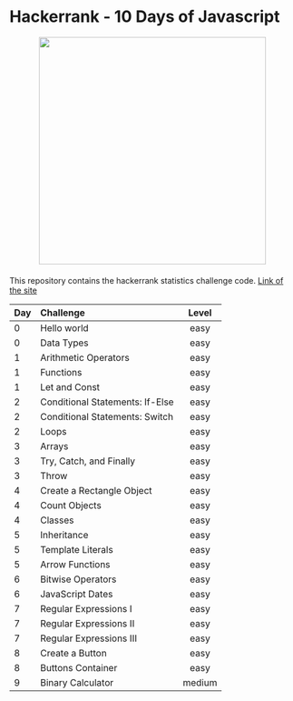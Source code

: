 # Hackerrank - 10 Days of Javascript 

<div style='float: center; text-align: center; margin-bottom: 20px'>
  <a href='https://www.hackerrank.com/msgrubler' target="_blank">
  <img width="400px" src="https://blog.hackerrank.com/wp-content/uploads/2017/04/logo_HRwordmark2700x670_2-1.png" />
  </a>
</div>

This repository contains the hackerrank statistics challenge code.
[Link of the site](https://www.hackerrank.com/domains/tutorials/10-days-of-statistics)


| Day           | Challenge                               | Level |
| :------------ |:--------------------------------------- |:-----:|
| 0             | Hello world                             | easy  |
| 0             | Data Types                              | easy  |
| 1             | Arithmetic Operators                    | easy  |
| 1             | Functions                               | easy  |
| 1             | Let and Const                           | easy  |
| 2             | Conditional Statements: If-Else         | easy  |
| 2             | Conditional Statements: Switch          | easy  |
| 2             | Loops                                   | easy  |
| 3             | Arrays                                  | easy  |
| 3             | Try, Catch, and Finally                 | easy  |
| 3             | Throw                                   | easy  |
| 4             | Create a Rectangle Object               | easy  |
| 4             | Count Objects                           | easy  |
| 4             | Classes                                 | easy  |
| 5             | Inheritance                             | easy  |
| 5             | Template Literals                       | easy  |
| 5             | Arrow Functions                         | easy  |
| 6             | Bitwise Operators                       | easy  |
| 6             | JavaScript Dates                        | easy  |
| 7             | Regular Expressions I                   | easy  |
| 7             | Regular Expressions II                  | easy  |
| 7             | Regular Expressions III                 | easy  |
| 8             | Create a Button                         | easy  |
| 8             | Buttons Container                       | easy  |
| 9             | Binary Calculator                       | medium|



